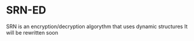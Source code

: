 # SRN-ED
SRN is an encryption/decryption algorythm that uses dynamic structures
It will be rewritten soon
